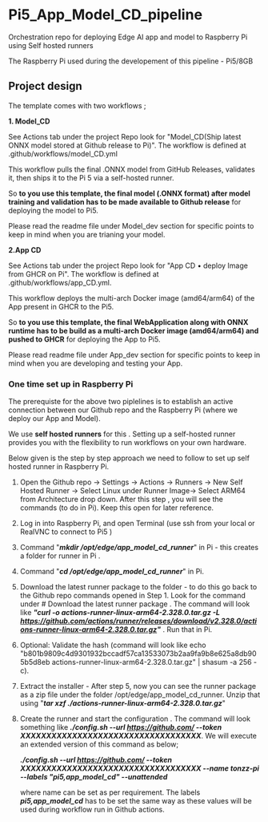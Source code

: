 # **Pi5_App_Model_CD_pipeline**
Orchestration repo for deploying Edge AI app and model to Raspberry Pi using Self hosted runners

The Raspberry Pi used during the developement of this pipeline - Pi5/8GB

## **Project design**
The template comes with two workflows ; 

**1. Model_CD**

See Actions tab under the project Repo look for "Model_CD(Ship latest ONNX model stored at Github release to Pi)". The workflow is defined at .github/workflows/model_CD.yml

This workflow pulls the final .ONNX model from GitHub Releases, validates it, then ships it to the Pi 5 via a self-hosted runner.

So **to you use this template, the final model (.ONNX format) after model training and validation has to be made available to Github release** for deploying the model to Pi5.

Please read the readme file under Model_dev section for specific points to keep in mind when you are trianing your model.


**2.App CD**

See Actions tab under the project Repo look for "App CD • deploy Image from GHCR on Pi". The workflow is defined at .github/workflows/app_CD.yml.

This workflow deploys the multi-arch Docker image (amd64/arm64) of the App present in GHCR to the Pi5.

So **to you use this template, the final WebApplication along with ONNX runtime has to be build as a multi-arch Docker image (amd64/arm64) and pushed to GHCR** for deploying the App to Pi5.

Please read readme file under App_dev section for specific points to keep in mind when you are developing and testing your App.

### **One time set up in Raspberry Pi**

The prerequiste for the above two piplelines is to establish an active connection between our Github repo and the Raspberry Pi (where we deploy our App and Model). 

We use **self hosted runners** for this . Setting up a self-hosted runner provides you with the flexibility to run workflows on your own hardware.

Below given is the step by step approach we need to follow to set up self hosted runner in Raspberry Pi. 

1. Open the Github repo -> Settings -> Actions -> Runners -> New Self Hosted Runner -> Select Linux under Runner Image-> Select ARM64 from Architecture drop down. After this step , you will see the commands (to do in Pi). Keep this open for later reference.

2. Log in into Raspberry Pi, and open Terminal (use ssh from your local or RealVNC to connect to Pi5 )

3. Command "***mkdir /opt/edge/app_model_cd_runner***" in Pi - this creates a folder for runner in Pi . 

4. Command "***cd /opt/edge/app_model_cd_runner***" in Pi.

5. Download the latest runner package to the folder - to do this go back to the Github repo commands opened in Step 1.  Look for the command under # Download the latest runner package .
The command will look like ***"curl -o actions-runner-linux-arm64-2.328.0.tar.gz -L https://github.com/actions/runner/releases/download/v2.328.0/actions-runner-linux-arm64-2.328.0.tar.gz"*** . Run that in Pi.

6. Optional: Validate the hash (command will look like echo "b801b9809c4d9301932bccadf57ca13533073b2aa9fa9b8e625a8db905b5d8eb  actions-runner-linux-arm64-2.328.0.tar.gz" | shasum -a 256 -c).

7. Extract the installer - After step 5, now you can see the runner package as a zip file under the folder /opt/edge/app_model_cd_runner. Unzip that using "***tar xzf ./actions-runner-linux-arm64-2.328.0.tar.gz***"

8. Create the runner and start the configuration . The command will look something like ***./config.sh --url https://github.com/<your github repo> --token XXXXXXXXXXXXXXXXXXXXXXXXXXXXXXXXXXX***. We will execute an extended version of this command as below;

    ***./config.sh --url https://github.com/<your github repo> --token XXXXXXXXXXXXXXXXXXXXXXXXXXXXXXXXXXX --name tonzz-pi --labels "pi5,app_model_cd" --unattended***

    where name can be set as per requirement. The labels ***pi5,app_model_cd*** has to be set the same way as these values will be used during workflow run in Github actions.